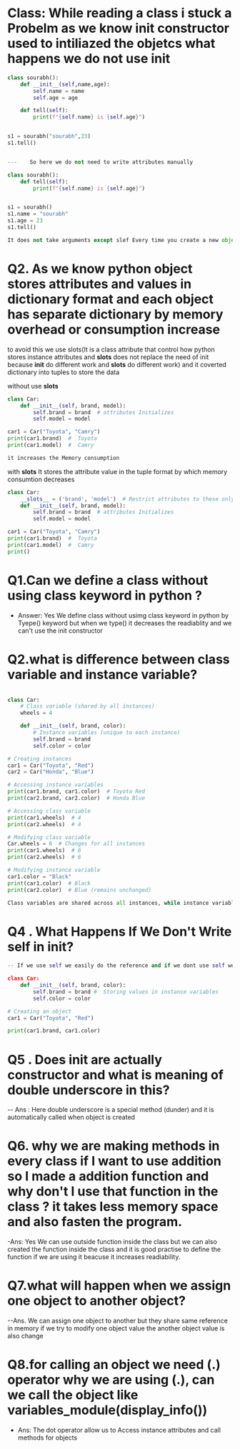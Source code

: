 # **Class:** While reading a class i stuck a Probelm as we know __init__ constructor used to intiliazed the objetcs what happens we do not use init

```.py
class sourabh():
    def __init__(self,name,age):
        self.name = name
        self.age = age

    def tell(self):
        print(f"{self.name} is {self.age}")   


s1 = sourabh("sourabh",23)
s1.tell()


---    So here we do not need to write attributes manually


```

```.py
class sourabh():
    def tell(self):
        print(f"{self.name} is {self.age}")


s1 = sourabh()
s1.name = "sourabh"
s1.age = 23
s1.tell()

It does not take arguments except slef Every time you create a new object, you must manually set attributes everytime.
```

# Q2. As we know python object stores attributes and  values in dictionary format and each object has separate dictionary by memory overhead or consumption increase
to avoid this we use slots(It is a class attribute that control how python stores instance attributes and __slots__ does not replace the need of init because __init__ do different work and __slots__ do different work) and it coverted dictionary into tuples to store the data

without use __slots__
```.py
class Car:
    def __init__(self, brand, model):
        self.brand = brand  # attributes Initializes 
        self.model = model  

car1 = Car("Toyota", "Camry")
print(car1.brand)  #  Toyota
print(car1.model)  #  Camry

it increases the Memory consumption

```

with __slots__ It stores the attribute value in the tuple format by which memory consumtion decreases
```.py
class Car:
    __slots__ = ('brand', 'model')  # Restrict attributes to these only
    def __init__(self, brand, model):
        self.brand = brand  # attributes Initializes 
        self.model = model  

car1 = Car("Toyota", "Camry")
print(car1.brand)  #  Toyota
print(car1.model)  #  Camry
print()  
```

# Q1.Can we define a class without using class keyword in python ?

- Answer: Yes We define class without usimg class keyword in python by Tyepe() keyword but when we type() it decreases the readiablity and we can't use the init constructor

# Q2.what is difference between class variable and instance variable?


```.py

class Car:
    # Class variable (shared by all instances)
    wheels = 4

    def __init__(self, brand, color):
        # Instance variables (unique to each instance)
        self.brand = brand
        self.color = color

# Creating instances
car1 = Car("Toyota", "Red")
car2 = Car("Honda", "Blue")

# Accessing instance variables
print(car1.brand, car1.color)  # Toyota Red
print(car2.brand, car2.color)  # Honda Blue

# Accessing class variable
print(car1.wheels)  # 4
print(car2.wheels)  # 4

# Modifying class variable
Car.wheels = 6  # Changes for all instances
print(car1.wheels)  # 6
print(car2.wheels)  # 6

# Modifying instance variable
car1.color = "Black"
print(car1.color)  # Black
print(car2.color)  # Blue (remains unchanged)

Class variables are shared across all instances, while instance variables are unique to each object.

```


# Q4 . What Happens If We Don't Write self in __init__?

```.py
-- If we use self we easily do the reference and if we dont use self we don't refer the object This causes a mismatch in argument

class Car:
    def __init__(self, brand, color): 
        self.brand = brand #  Storing values in instance variables
        self.color = color

# Creating an object
car1 = Car("Toyota", "Red")

print(car1.brand, car1.color)  

```


# Q5 . Does __init__ are actually constructor and what is meaning of double underscore in this?

-- Ans : Here double underscore is a special method (dunder) and it is automatically called when object is created



# Q6. why we are making methods in every class if I want to use addition so I made a addition function and why don't I use that function in the class ? it takes less memory space and also fasten the program.

-Ans: Yes We can use outside function inside the class but we can also created the function inside the class and it is good practise to define the function if we are using it beacuse it increases readiability.

# Q7.what will happen when we assign one object to another object?

--Ans.  We can assign one object to another but they share same reference in memory if we try to modify one object value the another object value is also change 

# Q8.for calling an object we need (.) operator why we are using (.), can we call the object like variables_module(display_info())

- Ans: The dot operator allow us to Access instance attributes and call methods for objects




